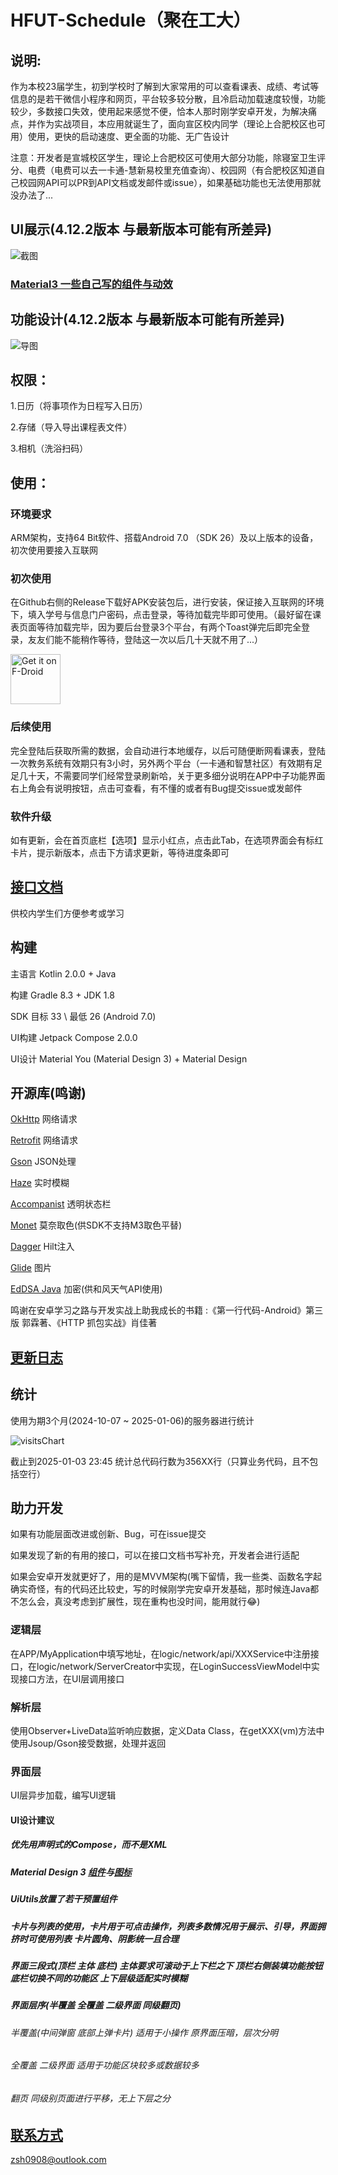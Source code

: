 # HFUT-Schedule（聚在工大）

## 说明:
作为本校23届学生，初到学校时了解到大家常用的可以查看课表、成绩、考试等信息的是若干微信小程序和网页，平台较多较分散，且冷启动加载速度较慢，功能较少，多数接口失效，使用起来感觉不便，恰本人那时刚学安卓开发，为解决痛点，并作为实战项目，本应用就诞生了，面向宣区校内同学（理论上合肥校区也可用）使用，更快的启动速度、更全面的功能、无广告设计

注意：开发者是宣城校区学生，理论上合肥校区可使用大部分功能，除寝室卫生评分、电费（电费可以去一卡通-慧新易校里充值查询）、校园网（有合肥校区知道自己校园网API可以PR到API文档或发邮件或issue），如果基础功能也无法使用那就没办法了...

## UI展示(4.12.2版本 与最新版本可能有所差异)
![截图](/img/screenShot.jpg)
### [Material3 一些自己写的组件与动效](/%e7%bb%84%e4%bb%b6%e5%8f%8a%e5%8a%a8%e7%94%bb%e8%ae%be%e8%ae%a1)

## 功能设计(4.12.2版本 与最新版本可能有所差异)
![导图](/img/mindMaster.png)

## 权限：
1.日历（将事项作为日程写入日历）

2.存储（导入导出课程表文件）

3.相机（洗浴扫码）

## 使用：
### 环境要求
ARM架构，支持64 Bit软件、搭载Android 7.0 （SDK 26）及以上版本的设备，初次使用要接入互联网

### 初次使用
在Github右侧的Release下载好APK安装包后，进行安装，保证接入互联网的环境下，填入学号与信息门户密码，点击登录，等待加载完毕即可使用。（最好留在课表页面等待加载完毕，因为要后台登录3个平台，有两个Toast弹完后即完全登录，友友们能不能稍作等待，登陆这一次以后几十天就不用了...）

[<img src="https://f-droid.org/badge/get-it-on-zh-cn.png"
    alt="Get it on F-Droid"
    height="80">](https://f-droid.org/packages/com.hfut.schedule)

### 后续使用
完全登陆后获取所需的数据，会自动进行本地缓存，以后可随便断网看课表，登陆一次教务系统有效期只有3小时，另外两个平台（一卡通和智慧社区）有效期有足足几十天，不需要同学们经常登录刷新哈，关于更多细分说明在APP中子功能界面右上角会有说明按钮，点击可查看，有不懂的或者有Bug提交issue或发邮件

### 软件升级
如有更新，会在首页底栏【选项】显示小红点，点击此Tab，在选项界面会有标红卡片，提示新版本，点击下方请求更新，等待进度条即可 


## [接口文档](markdown/API.md)
供校内学生们方便参考或学习

## 构建
主语言 Kotlin 2.0.0 + Java

构建 Gradle 8.3 + JDK 1.8

SDK 目标 33 \ 最低 26 (Android 7.0)

UI构建 Jetpack Compose 2.0.0

UI设计 Material You (Material Design 3) + Material Design

## 开源库(鸣谢)
[OkHttp](https://github.com/square/okhttp) 网络请求

[Retrofit](https://github.com/square/retrofit) 网络请求

[Gson](https://github.com/google/gson) JSON处理

[Haze](https://github.com/chrisbanes/haze) 实时模糊

[Accompanist](https://github.com/google/accompanist) 透明状态栏

[Monet](https://github.com/Kyant0/Monet) 莫奈取色(供SDK不支持M3取色平替)

[Dagger](https://github.com/google/dagger) Hilt注入

[Glide](https://github.com/bumptech/glide) 图片

[EdDSA Java](https://github.com/str4d/ed25519-java) 加密(供和风天气API使用)

[//]: # ([AMap]&#40;https://developer.amap.com/api/android-sdk&#41; 高德地图SDK)

鸣谢在安卓学习之路与开发实战上助我成长的书籍 :《第一行代码-Android》第三版 郭霖著、《HTTP 抓包实战》肖佳著

## [更新日志](markdown/UPDATE.md)

## 统计
使用为期3个月(2024-10-07 ~ 2025-01-06)的服务器进行统计

![visitsChart](/img/visitsChart.png)

截止到2025-01-03 23:45 统计总代码行数为356XX行（只算业务代码，且不包括空行）

## 助力开发
如果有功能层面改进或创新、Bug，可在issue提交

如果发现了新的有用的接口，可以在接口文档书写补充，开发者会进行适配

如果会安卓开发就更好了，用的是MVVM架构(嘴下留情，我一些类、函数名字起确实奇怪，有的代码还比较史，写的时候刚学完安卓开发基础，那时候连Java都不怎么会，真没考虑到扩展性，现在重构也没时间，能用就行😂)
### 逻辑层
在APP/MyApplication中填写地址，在logic/network/api/XXXService中注册接口，在logic/network/ServerCreator中实现，在LoginSuccessViewModel中实现接口方法，在UI层调用接口
### 解析层
使用Observer+LiveData监听响应数据，定义Data Class，在getXXX(vm)方法中使用Jsoup/Gson接受数据，处理并返回
### 界面层
UI层异步加载，编写UI逻辑
#### UI设计建议 
##### 优先用声明式的Compose，而不是XML

##### Material Design 3 [组件](https://m3.material.io/)与[图标](https://fonts.google.com/icons)

##### UiUtils放置了若干预置组件

##### 卡片与列表的使用，卡片用于可点击操作，列表多数情况用于展示、引导，界面拥挤时可使用列表 卡片圆角、阴影统一且合理

##### 界面三段式(顶栏 主体 底栏) 主体要求可滚动于上下栏之下 顶栏右侧装填功能按钮 底栏切换不同的功能区 上下层级适配实时模糊

##### 界面层序(半覆盖 全覆盖 二级界面 同级翻页)

###### 半覆盖(中间弹窗 底部上弹卡片) 适用于小操作 原界面压暗，层次分明
###### 全覆盖 二级界面 适用于功能区块较多或数据较多
###### 翻页 同级别页面进行平移，无上下层之分

## [联系方式](zsh0908@outlook.com)
zsh0908@outlook.com



